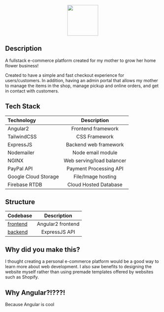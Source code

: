 <a href="https://626plants.com"><p align="center">
<img height=100 src="https://626plants.com/static/img/banner.png"/>

</p></a>

## Description
A fullstack e-commerce platform created for my mother to grow her home flower business!

Created to have a simple and fast checkout experience for users/customers. In addition, having an admin portal that allows my mother to manage the items in the shop, manage pickup and online orders, and get in contact with customers.

## Tech Stack

| Technology            |       Description         |
| :-------------------- | :------------------:      |
| Angular2              |   Frontend framework      |
| TailwindCSS           |   CSS Framework           |
| ExpressJS             | Backend web framework     |
| Nodemailer            | Node email module         |
| NGINX                 | Web serving/load balancer |
| PayPal API            |  Payment Processing API   | 
| Google Cloud Storage  | File/Image hosting        |
| Firebase RTDB         | Cloud Hosted Database     |


## Structure

| Codebase                      |      Description          |
| :----------------             | :-----------------------: |
| [frontend](frontend)          | Angular2 frontend         |
| [backend](backend)            | ExpressJS API             |


## Why did you make this?

I thought creating a personal e-commerce platform would be a good way to learn more about web development. I also saw benefits to designing the website myself rather than using premade templates offered by websites such as Shopify.


## Why Angular?!???!

Because Angular is cool
